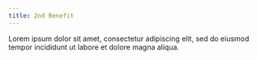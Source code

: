 ```yaml
---
title: 2nd Benefit
---
```

Lorem ipsum dolor sit amet, consectetur adipiscing elit, sed do eiusmod tempor incididunt ut labore et dolore magna aliqua.
